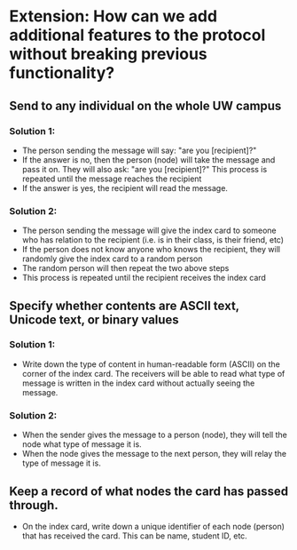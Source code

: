 # Extension: How can we add additional features to the protocol without breaking previous functionality?

## Send to any individual on the whole UW campus
### Solution 1:
- The person sending the message will say: "are you [recipient]?"
- If the answer is no, then the person (node) will take the message and pass it on. They will also ask: "are you [recipient]?" This process is repeated until the message reaches the recipient
- If the answer is yes, the recipient will read the message.

### Solution 2:
- The person sending the message will give the index card to someone who has relation to the recipient (i.e. is in their class, is their friend, etc)
- If the person does not know anyone who knows the recipient, they will randomly give the index card to a random person
- The random person will then repeat the two above steps
- This process is repeated until the recipient receives the index card

## Specify whether contents are ASCII text, Unicode text, or binary values
### Solution 1:
- Write down the type of content in human-readable form (ASCII) on the corner of the index card. The receivers will be able to read what type of message is written in the index card without actually seeing the message.

### Solution 2:
- When the sender gives the message to a person (node), they will tell the node what type of message it is.
- When the node gives the message to the next person, they will relay the type of message it is.

## Keep a record of what nodes the card has passed through.
- On the index card, write down a unique identifier of each node (person) that has received the card. This can be name, student ID, etc.
